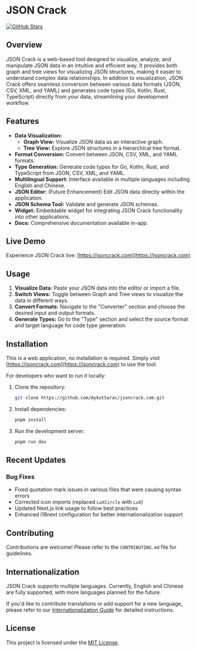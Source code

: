 # JSON Crack

[![GitHub Stars](https://img.shields.io/github/stars/AykutSarac/jsoncrack.com.svg)](https://github.com/AykutSarac/jsoncrack.com)

## Overview

JSON Crack is a web-based tool designed to visualize, analyze, and manipulate JSON data in an intuitive and efficient way. It provides both graph and tree views for visualizing JSON structures, making it easier to understand complex data relationships. In addition to visualization, JSON Crack offers seamless conversion between various data formats (JSON, CSV, XML, and YAML) and generates code types (Go, Kotlin, Rust, TypeScript) directly from your data, streamlining your development workflow.

## Features

*   **Data Visualization:**
    *   **Graph View:** Visualize JSON data as an interactive graph.
    *   **Tree View:** Explore JSON structures in a hierarchical tree format.
*   **Format Conversion:** Convert between JSON, CSV, XML, and YAML formats.
*   **Type Generation:** Generate code types for Go, Kotlin, Rust, and TypeScript from JSON, CSV, XML, and YAML.
*   **Multilingual Support:** Interface available in multiple languages including English and Chinese.
*   **JSON Editor:** (Future Enhancement) Edit JSON data directly within the application.
*   **JSON Schema Tool:** Validate and generate JSON schemas.
*   **Widget:** Embeddable widget for integrating JSON Crack functionality into other applications.
* **Docs:** Comprehensive documentation available in-app.

## Live Demo

Experience JSON Crack live: [https://jsoncrack.com](https://jsoncrack.com)

## Usage

1.  **Visualize Data:** Paste your JSON data into the editor or import a file.
2.  **Switch Views:** Toggle between Graph and Tree views to visualize the data in different ways.
3.  **Convert Formats:** Navigate to the "Converter" section and choose the desired input and output formats.
4.  **Generate Types:** Go to the "Type" section and select the source format and target language for code type generation.

## Installation
This is a web application, no installation is required. Simply visit [https://jsoncrack.com](https://jsoncrack.com) to use the tool.

For developers who want to run it locally:

1.  Clone the repository:
    ```bash
    git clone https://github.com/AykutSarac/jsoncrack.com.git
    ```
2.  Install dependencies:
    ```bash
    pnpm install
    ```
3.  Run the development server:
    ```bash
    pnpm run dev
    ```

## Recent Updates

### Bug Fixes
- Fixed quotation mark issues in various files that were causing syntax errors
- Corrected icon imports (replaced `LuXCircle` with `LuX`)
- Updated Next.js link usage to follow best practices
- Enhanced i18next configuration for better internationalization support

## Contributing

Contributions are welcome! Please refer to the `CONTRIBUTING.md` file for guidelines.

## Internationalization

JSON Crack supports multiple languages. Currently, English and Chinese are fully supported, with more languages planned for the future.

If you'd like to contribute translations or add support for a new language, please refer to our [Internationalization Guide](docs/i18n-guide.md) for detailed instructions.

## License

This project is licensed under the [MIT License](LICENSE).
